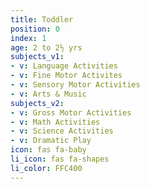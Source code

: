 ```yaml
---
title: Toddler
position: 0
index: 1
age: 2 to 2½ yrs
subjects_v1:
- v: Language Activities
- v: Fine Motor Activites
- v: Sensory Motor Activities
- v: Arts & Music
subjects_v2:
- v: Gross Motor Activities
- v: Math Activities
- v: Science Activities
- v: Dramatic Play
icon: fas fa-baby
li_icon: fas fa-shapes
li_color: FFC400
---
```


